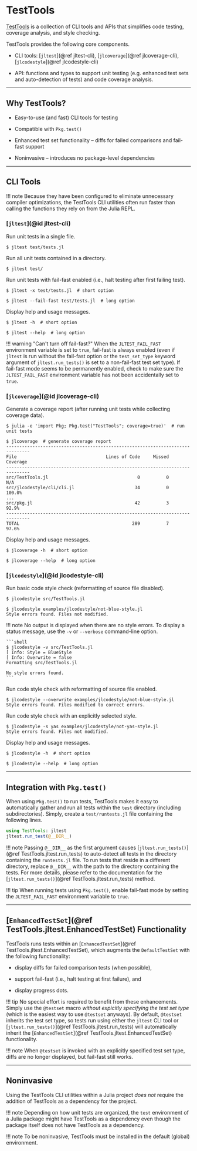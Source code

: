 # TestTools

[TestTools](https://github.com/velexi-corporation/TestTools.jl)
is a collection of CLI tools and APIs that simplifies code testing, coverage analysis, and
style checking.

TestTools provides the following core components.

* CLI tools: [`jltest`](@ref jltest-cli), [`jlcoverage`](@ref jlcoverage-cli),
  [`jlcodestyle`](@ref jlcodestyle-cli)

* API: functions and types to support unit testing (e.g. enhanced test sets and
  auto-detection of tests) and code coverage analysis.

--------------------------------------------------------------------------------------------

## Why TestTools?

* Easy-to-use (and fast) CLI tools for testing

* Compatible with `Pkg.test()`

* Enhanced test set functionality – diffs for failed comparisons and fail-fast support

* Noninvasive – introduces no package-level dependencies

--------------------------------------------------------------------------------------------

## CLI Tools

!!! note
    Because they have been configured to eliminate unnecessary compiler optimizations, the
    TestTools CLI utilities often run faster than calling the functions they rely on from
    the Julia REPL.

### [`jltest`](@id jltest-cli)

Run unit tests in a single file.

```shell
$ jltest test/tests.jl
```

Run all unit tests contained in a directory.

```shell
$ jltest test/
```

Run unit tests with fail-fast enabled (i.e., halt testing after first failing test).

```shell
$ jltest -x test/tests.jl  # short option

$ jltest --fail-fast test/tests.jl  # long option
```

Display help and usage messages.

```shell
$ jltest -h  # short option

$ jltest --help  # long option
```

!!! warning "Can't turn off fail-fast?"
    When the `JLTEST_FAIL_FAST` environment variable is set to `true`, fail-fast is always
    enabled (even if `jltest` is run without the fail-fast option or the `test_set_type`
    keyword argument of `jltest.run_tests()` is set to a non-fail-fast test set type). If
    fail-fast mode seems to be permanently enabled, check to make sure the
    `JLTEST_FAIL_FAST` environment variable has not been accidentally set to `true`.

### [`jlcoverage`](@id jlcoverage-cli)

Generate a coverage report (after running unit tests while collecting coverage data).

```shell
$ julia -e 'import Pkg; Pkg.test("TestTools"; coverage=true)'  # run unit tests

$ jlcoverage  # generate coverage report
-------------------------------------------------------------------------------
File                                  Lines of Code     Missed   Coverage
-------------------------------------------------------------------------------
src/TestTools.jl                                  0          0        N/A
src/jlcodestyle/cli/cli.jl                       34          0     100.0%
...
src/pkg.jl                                       42          3      92.9%
-------------------------------------------------------------------------------
TOTAL                                           289          7      97.6%
```

Display help and usage messages.

```shell
$ jlcoverage -h  # short option

$ jlcoverage --help  # long option
```

### [`jlcodestyle`](@id jlcodestyle-cli)

Run basic code style check (reformatting of source file disabled).

```shell
$ jlcodestyle src/TestTools.jl

$ jlcodestyle examples/jlcodestyle/not-blue-style.jl
Style errors found. Files not modified.
```

!!! note
    No output is displayed when there are no style errors. To display a status message, use
    the `-v` or `--verbose` command-line option.

    ```shell
    $ jlcodestyle -v src/TestTools.jl
    [ Info: Style = BlueStyle
    [ Info: Overwrite = false
    Formatting src/TestTools.jl

    No style errors found.
    ```

Run code style check with reformatting of source file enabled.

```shell
$ jlcodestyle --overwrite examples/jlcodestyle/not-blue-style.jl
Style errors found. Files modified to correct errors.
```

Run code style check with an explicitly selected style.

```shell
$ jlcodestyle -s yas examples/jlcodestyle/not-yas-style.jl
Style errors found. Files not modified.
```

Display help and usage messages.

```shell
$ jlcodestyle -h  # short option

$ jlcodestyle --help  # long option
```

--------------------------------------------------------------------------------------------

## Integration with `Pkg.test()`

When using `Pkg.test()` to run tests, TestTools makes it easy to automatically gather and
run all tests within the `test` directory (including subdirectories). Simply, create a
`test/runtests.jl` file containing the following lines.

```julia
using TestTools: jltest
jltest.run_test(@__DIR__)
```

!!! note
    Passing `@__DIR__` as the first argument causes
    [`jltest.run_tests()`](@ref TestTools.jltest.run_tests) to auto-detect all tests in
    the directory containing the `runtests.jl` file. To run tests that reside in a
    different directory, replace `@__DIR__` with the path to the directory containing the
    tests. For more details, please refer to the documentation for the
    [`jltest.run_tests()`](@ref TestTools.jltest.run_tests) method.

!!! tip
    When running tests using `Pkg.test()`, enable fail-fast mode by setting the
    `JLTEST_FAIL_FAST` environment variable to `true`.

--------------------------------------------------------------------------------------------

## [`EnhancedTestSet`](@ref TestTools.jltest.EnhancedTestSet) Functionality

TestTools runs tests within an [`EnhancedTestSet`](@ref TestTools.jltest.EnhancedTestSet),
which augments the `DefaultTestSet` with the following functionality:

* display diffs for failed comparison tests (when possible),

* support fail-fast (i.e., halt testing at first failure), and

* display progress dots.

!!! tip
    No special effort is required to benefit from these enhancements. Simply use the
    `@testset` macro _without expicitly specifying the test set type_ (which is the easiest
    way to use `@testset` anyways). By default, `@testset` inherits the test set type, so
    tests run using either the `jltest` CLI tool or
    [`jltest.run_tests()`](@ref TestTools.jltest.run_tests) will automatically inherit the
    [`EnhancedTestSet`](@ref TestTools.jltest.EnhancedTestSet) functionality.

!!! note
    When `@testset` is invoked with an explicitly specified test set type, diffs are no
    longer displayed, but fail-fast still works.

--------------------------------------------------------------------------------------------

## Noninvasive

Using the TestTools CLI utilities within a Julia project _does not_ require the addition
of TestTools as a dependency for the project.

!!! note
    Depending on how unit tests are organized, the `test` environment of a Julia package
    might have TestTools as a dependency even though the package itself does not have
    TestTools as a dependency.

!!! note
    To be noninvasive, TestTools must be installed in the default (global) environment.
